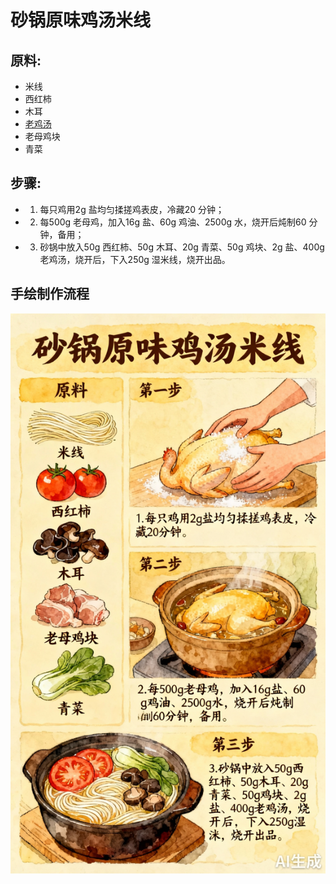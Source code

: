 # 砂锅原味鸡汤米线

## 原料:

- 米线
- 西红柿
- 木耳
- [老鸡汤](/汤/老鸡汤.md)
- 老母鸡块
- 青菜

## 步骤:

-  1. 每只鸡用2g 盐均匀揉搓鸡表皮，冷藏20 分钟；
-  2. 每500g 老母鸡，加入16g 盐、60g 鸡油、2500g 水，烧开后炖制60 分钟，备用；
-  3. 砂锅中放入50g 西红柿、50g 木耳、20g 青菜、50g 鸡块、2g 盐、400g 老鸡汤，烧开后，下入250g 湿米线，烧开出品。

## 手绘制作流程

![手绘制作流程](../images/砂锅菜/砂锅原味鸡汤米线.jpg)
